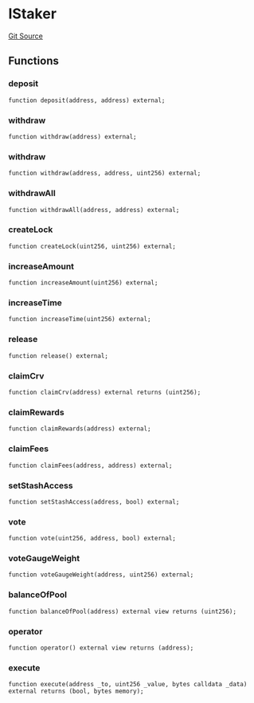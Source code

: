 # IStaker
[Git Source](https://github.com/larrythecucumber321/protocol/blob/3222eb21fbb20ddd3d3fa2233072dfa96ea3e340/contracts/plugins/assets/convex/vendor/ConvexInterfaces.sol)


## Functions
### deposit


```solidity
function deposit(address, address) external;
```

### withdraw


```solidity
function withdraw(address) external;
```

### withdraw


```solidity
function withdraw(address, address, uint256) external;
```

### withdrawAll


```solidity
function withdrawAll(address, address) external;
```

### createLock


```solidity
function createLock(uint256, uint256) external;
```

### increaseAmount


```solidity
function increaseAmount(uint256) external;
```

### increaseTime


```solidity
function increaseTime(uint256) external;
```

### release


```solidity
function release() external;
```

### claimCrv


```solidity
function claimCrv(address) external returns (uint256);
```

### claimRewards


```solidity
function claimRewards(address) external;
```

### claimFees


```solidity
function claimFees(address, address) external;
```

### setStashAccess


```solidity
function setStashAccess(address, bool) external;
```

### vote


```solidity
function vote(uint256, address, bool) external;
```

### voteGaugeWeight


```solidity
function voteGaugeWeight(address, uint256) external;
```

### balanceOfPool


```solidity
function balanceOfPool(address) external view returns (uint256);
```

### operator


```solidity
function operator() external view returns (address);
```

### execute


```solidity
function execute(address _to, uint256 _value, bytes calldata _data) external returns (bool, bytes memory);
```

